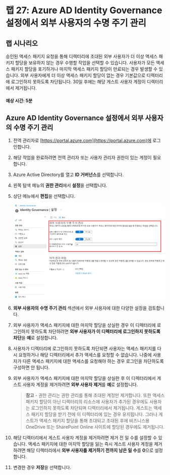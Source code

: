 ﻿---
lab:
    title: '27 - Azure AD ID 거버넌스 설정에서 외부 사용자의 수명 주기 관리'
    learning path: '04'
    module: '모듈 01 - 권한 관리 계획 및 구현'
---

# 랩 27: Azure AD Identity Governance 설정에서 외부 사용자의 수명 주기 관리  

## 랩 시나리오

승인된 액세스 패키지 요청을 통해 디렉터리에 초대된 외부 사용자가 더 이상 액세스 패키지 할당을 보유하지 않는 경우 수행할 작업을 선택할 수 있습니다. 사용자가 모든 액세스 패키지 할당을 포기하거나 마지막 액세스 패키지 할당이 만료되는 경우 발생할 수 있습니다. 외부 사용자에게 더 이상 액세스 패키지 할당이 없는 경우 기본값으로 디렉터리에 로그인하지 못하도록 차단됩니다. 30일 후에는 해당 게스트 사용자 계정이 디렉터리에서 제거됩니다.

#### 예상 시간: 5분

## Azure AD Identity Governance 설정에서 외부 사용자의 수명 주기 관리

1. 전역 관리자로 [https://portal.azure.com](https://portal.azure.com)에 로그인합니다.

1. 해당 작업을 완료하려면 전역 관리자 또는 사용자 관리자 권한이 있는 계정이 필요합니다.

1. Azure Active Directory를 열고 **ID 거버넌스**를 선택합니다.

1. 왼쪽 탐색 메뉴의 **권한 관리**에서 **설정**을 선택합니다.

1. 상단 메뉴에서 **편집**을 선택합니다.

    ![외부 사용자의 수명 주기 관리가 강조 표시된 ID 거버넌스 설정 페이지를 표시하는 화면 이미지](./media/lp4-mod1-manage-lifcycle-of-ext-users.png)

1. **외부 사용자의 수명 주기 관리** 섹션에서 외부 사용자에 대한 다양한 설정을 검토합니다.

1. 외부 사용자가 액세스 패키지에 대한 마지막 할당을 상실한 경우 이 디렉터리에 로그인하지 못하도록 차단하려면 **외부 사용자가 이 디렉터리에 로그인하지 못하도록 차단**을 **예**로 설정합니다.

1. 사용자가 디렉터리에 로그인하지 못하도록 차단되면 사용자는 액세스 패키지를 다시 요청하거나 해당 디렉터리에서 추가 액세스를 요청할 수 없습니다. 나중에 사용자가 다른 액세스 패키지에 대한 액세스를 요청해야 하는 경우 로그인을 차단하도록 구성하면 안 됩니다.

1. 외부 사용자가 액세스 패키지에 대한 마지막 할당을 상실한 후 이 디렉터리에서 게스트 사용자 계정을 제거하려면 **외부 사용자 제거**를 **예**로 설정합니다.

    > **참고** - 권한 관리는 권한 관리를 통해 초대된 계정만 제거합니다. 또한 액세스 패키지 할당이 아닌 디렉터리의 리소스에 사용자가 추가된 경우에도 사용자는 로그인하지 못하도록 차단되며 디렉터리에서 제거됩니다. 게스트는 액세스 패키지 할당을 받기 전에 이 디렉터리에 있는 경우 유지됩니다. 그러나 게스트가 액세스 패키지 할당을 통해 초대되고 초대된 후에 비즈니스용 OneDrive 또는 SharePoint Online 사이트에 할당된 경우에도 제거됩니다.

1. 해당 디렉터리에서 게스트 사용자 계정을 제거하려면 제거 전 일 수를 설정할 수 있습니다. 액세스 패키지에 대한 마지막 할당을 잃는 즉시 게스트 사용자 계정을 제거하려면 해당 디렉터리에서 **외부 사용자를 제거하기 전까지 남은 일 수**를 **0**으로 설정합니다.

1. 변경한 경우 **저장**을 선택합니다.
